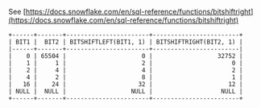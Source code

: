 See [https://docs.snowflake.com/en/sql-reference/functions/bitshiftright](https://docs.snowflake.com/en/sql-reference/functions/bitshiftright)
```
+------+-------+-----------------------+------------------------+
| BIT1 |  BIT2 | BITSHIFTLEFT(BIT1, 1) | BITSHIFTRIGHT(BIT2, 1) |
|------+-------+-----------------------+------------------------|
|    0 | 65504 |                     0 |                  32752 |
|    1 |     1 |                     2 |                      0 |
|    2 |     4 |                     4 |                      2 |
|    4 |     2 |                     8 |                      1 |
|   16 |    24 |                    32 |                     12 |
| NULL |  NULL |                  NULL |                   NULL |
+------+-------+-----------------------+------------------------+
```
